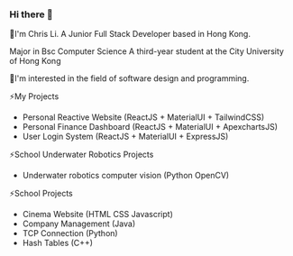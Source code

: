 ### Hi there 👋

<!--
**netfse/netfse** is a ✨ _special_ ✨ repository because its `README.md` (this file) appears on your GitHub profile.

Here are some ideas to get you started:

- 🔭 I’m currently working on ...
- 🌱 I’m currently learning ...
- 👯 I’m looking to collaborate on ...
- 🤔 I’m looking for help with ...
- 💬 Ask me about ...
- 📫 How to reach me: ...
- 😄 Pronouns: ...
- ⚡ Fun fact: ...
-->

💬I'm Chris Li.
A Junior Full Stack Developer based in Hong Kong.

Major in Bsc Computer Science
A third-year student at the City University of Hong Kong

🤔I'm interested in the field of software design and programming.

⚡My Projects
- Personal Reactive Website (ReactJS + MaterialUI + TailwindCSS)
- Personal Finance Dashboard (ReactJS + MaterialUI + ApexchartsJS)
- User Login System (ReactJS + MaterialUI + ExpressJS)

⚡School Underwater Robotics Projects
- Underwater robotics computer vision (Python OpenCV)
  
⚡School Projects
- Cinema Website (HTML CSS Javascript)
- Company Management (Java)
- TCP Connection (Python)
- Hash Tables (C++)


